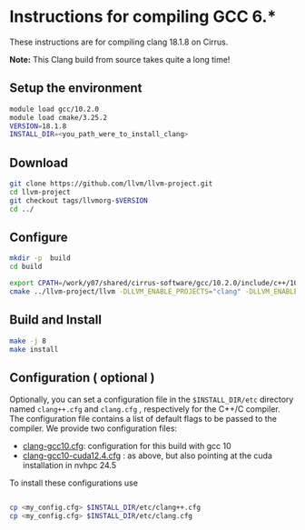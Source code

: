 Instructions for compiling GCC 6.*
==================================

These instructions are for compiling clang 18.1.8 on Cirrus.

**Note:** This Clang build from source takes quite a long time!

Setup the environment
-----------------------

```bash
module load gcc/10.2.0
module load cmake/3.25.2
VERSION=18.1.8
INSTALL_DIR=<you_path_were_to_install_clang>
```

Download
---------------------

```bash
git clone https://github.com/llvm/llvm-project.git
cd llvm-project
git checkout tags/llvmorg-$VERSION
cd ../
```

Configure
---------------------------------------

```bash
mkdir -p  build
cd build

export CPATH=/work/y07/shared/cirrus-software/gcc/10.2.0/include/c++/10.2.0:/work/y07/shared/cirrus-software/gcc/10.2.0/include/c++/10.2.0/x86_64-pc-linux-gnu:$CPATH
cmake ../llvm-project/llvm -DLLVM_ENABLE_PROJECTS="clang" -DLLVM_ENABLE_RUNTIMES="openmp"  -DCMAKE_BUILD_TYPE=Release -DCMAKE_INSTALL_PREFIX=$INSTALL_DIR -DCLANG_CONFIG_FILE_SYSTEM_DIR=$INSTALL_DIR/etc
```

Build and Install
-----------------

```bash
make -j 8
make install
```

Configuration ( optional )
--------------------------------
Optionally, you can set a configuration file in the `$INSTALL_DIR/etc` directory named `clang++.cfg` and `clang.cfg` , respectively for the C++/C compiler. The configuration file contains a list of default flags to be passed to the compiler.
We provide two configuration files:

- [clang-gcc10.cfg](clang-gcc10.cfg): configuration for this build with gcc 10
- [clang-gcc10-cuda12.4.cfg](clang-gcc10-cuda12.4.cfg) : as above, but also pointing at the cuda installation in nvhpc 24.5

To install these configurations use

```bash

cp <my_config.cfg> $INSTALL_DIR/etc/clang++.cfg
cp <my_config.cfg> $INSTALL_DIR/etc/clang.cfg

```